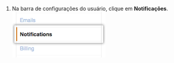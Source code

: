 1. Na barra de configurações do usuário, clique em **Notificações**. ![Central de notificações](/assets/images/help/settings/settings-sidebar-notifications.png)
